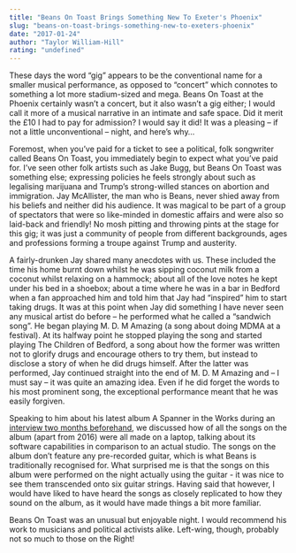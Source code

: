 ```yaml
---
title: "Beans On Toast Brings Something New To Exeter's Phoenix"
slug: "beans-on-toast-brings-something-new-to-exeters-phoenix"
date: "2017-01-24"
author: "Taylor William-Hill"
rating: "undefined"
---
```


These days the word “gig” appears to be the conventional name for a smaller musical performance, as opposed to “concert” which connotes to something a lot more stadium-sized and mega. Beans On Toast at the Phoenix certainly wasn’t a concert, but it also wasn’t a gig either; I would call it more of a musical narrative in an intimate and safe space. Did it merit the £10 I had to pay for admission? I would say it did! It was a pleasing – if not a little unconventional – night, and here’s why…

Foremost, when you’ve paid for a ticket to see a political, folk songwriter called Beans On Toast, you immediately begin to expect what you’ve paid for. I’ve seen other folk artists such as Jake Bugg, but Beans On Toast was something else; expressing policies he feels strongly about such as legalising marijuana and Trump’s strong-willed stances on abortion and immigration. Jay McAllister, the man who is Beans, never shied away from his beliefs and neither did his audience. It was magical to be part of a group of spectators that were so like-minded in domestic affairs and were also so laid-back and friendly! No mosh pitting and throwing pints at the stage for this gig; it was just a community of people from different backgrounds, ages and professions forming a troupe against Trump and austerity.

A fairly-drunken Jay shared many anecdotes with us. These included the time his home burnt down whilst he was sipping coconut milk from a coconut whilst relaxing on a hammock; about all of the love notes he kept under his bed in a shoebox; about a time where he was in a bar in Bedford when a fan approached him and told him that Jay had “inspired” him to start taking drugs. It was at this point when Jay did something I have never seen any musical artist do before – he performed what he called a “sandwich song”. He began playing M. D. M Amazing (a song about doing MDMA at a festival). At its halfway point he stopped playing the song and started playing The Children of Bedford, a song about how the former was written not to glorify drugs and encourage others to try them, but instead to disclose a story of when he did drugs himself. After the latter was performed, Jay continued straight into the end of M. D. M Amazing and – I must say – it was quite an amazing idea. Even if he did forget the words to his most prominent song, the exceptional performance meant that he was easily forgiven.

Speaking to him about his latest album A Spanner in the Works during an [interview two months beforehand](http://pearshapedexeter.com/beans-on-toast-2/), we discussed how of all the songs on the album (apart from 2016) were all made on a laptop, talking about its software capabilities in comparison to an actual studio. The songs on the album don’t feature any pre-recorded guitar, which is what Beans is traditionally recognised for. What surprised me is that the songs on this album were performed on the night actually using the guitar - it was nice to see them transcended onto six guitar strings. Having said that however, I would have liked to have heard the songs as closely replicated to how they sound on the album, as it would have made things a bit more familiar.

Beans On Toast was an unusual but enjoyable night. I would recommend his work to musicians and political activists alike. Left-wing, though, probably not so much to those on the Right!
